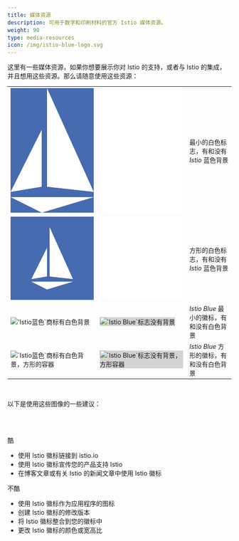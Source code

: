 ```yaml
---
title: 媒体资源
description: 可用于数字和印刷材料的官方 Istio 媒体资源。
weight: 90
type: media-resources
icon: /img/istio-blue-logo.svg
---
```


这里有一些媒体资源，如果你想要展示你对 Istio 的支持，或者与 Istio 的集成，并且想用这些资源。那么请随意使用这些资源：

<div class="media-resources">
<div class="container-fluid">

<table>
  <tbody>
    <tr>
      <td class="logo"><img src="/img/istio-logo-blue-background.svg" alt="带有'Istio Blue'背景的白色标志"></td>
      <td class="logo"><img style="background-color: lightgrey" src="/img/istio-logo.svg" alt="没有背景的白色徽标"></td>
      <td class="desc">
          最小的白色标志，有和没有 <i>Istio</i> 蓝色背景
      </td>
    </tr>
    <tr>
      <td class="logo"><img src="/img/istio-logo-social-blue-background.svg" alt="白色标志，'Istio Blue'背景，方形容器"></td>
      <td class="logo"><img style="background-color: lightgrey" src="/img/istio-logo-social.svg" alt="没有背景，方形容器的白色标志"></td>
      <td class="desc">
          方形的白色标志，有和没有 <i>Istio</i> 蓝色背景
      </td>
    </tr>
    <tr>
      <td class="logo"><img src="/img/istio-blue-logo-white-background.svg" alt="'Istio蓝色`商标有白色背景"></td>
      <td class="logo"><img style="background-color: lightgrey" src="/img/istio-blue-logo.svg" alt="`Istio Blue`标志没有背景"></td>
      <td class="desc">
          <i>Istio Blue</i> 最小的徽标，有和没有白色背景
      </td>
    </tr>
    <tr>
      <td class="logo"><img src="/img/istio-blue-logo-social-white-background.svg" alt="`Istio蓝色`商标有白色背景，方形的容器"></td>
      <td class="logo"><img style="background-color: lightgrey" src="/img/istio-blue-logo-social.svg" alt="`Istio Blue`标志没有背景，方形容器"></td>
      <td class="desc">
          <i>Istio Blue</i> 方形的徽标，有和没有白色背景
      </td>
    </tr>
  </tbody>
</table>

<br>

以下是使用这些图像的一些建议：

<br><br>

<div class="row">
    <div class="col-12 col-lg-6">
        <div class="panel">
            <div class="title">
                <div>
                    <p>酷</p>
                </div>
            </div>
            <div class="body">
                <ul>
                    <li><i class="do fa fa-check"></i> 使用 Istio 徽标链接到 istio.io</li>
                    <li><i class="do fa fa-check"></i> 使用 Istio 徽标宣传您的产品支持 Istio</li>
                    <li><i class="do fa fa-check"></i> 在博客文章或有关 Istio 的新闻文章中使用 Istio 徽标</li>
                </ul>
            </div>
        </div>
    </div>
    <div class="col-12 col-lg-6">
        <div class="panel">
            <div class="title">
                <div>
                    <p>不酷</p>
                </div>
            </div>
            <div class="body">
                <ul>
                    <li><i class="dont fa fa-times"></i> 使用 Istio 徽标作为应用程序的图标</li>
                    <li><i class="dont fa fa-times"></i> 创建 Istio 徽标的修改版本</li>
                    <li><i class="dont fa fa-times"></i> 将 Istio 徽标整合到您的徽标中</li>
                    <li><i class="dont fa fa-times"></i> 更改 Istio 徽标的颜色或宽高比</li>
                </ul>
            </div>
        </div>
    </div>
</div>
</div>
</div>
